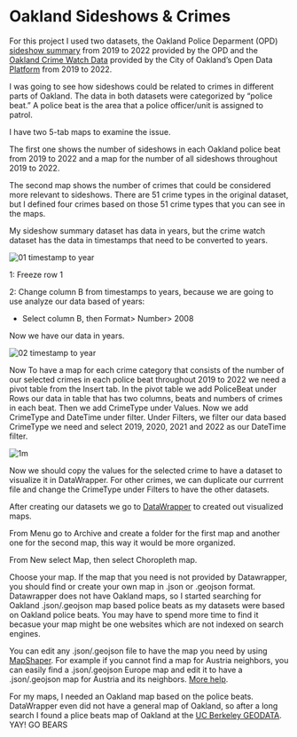 # Oakland Sideshows & Crimes

For this project I used two datasets, the Oakland Police Deparment (OPD) [sideshow summary](https://nextrequestdev.s3.amazonaws.com/oaklandca/22-7316/99EAA1E3C350C4FB.xlsx?response-content-disposition=attachment%3B%20filename%3D%22Sideshow%20Summary%202019%20-%2030Nov2022_Disp%20Calls.xlsx%22&X-Amz-Algorithm=AWS4-HMAC-SHA256&X-Amz-Credential=AKIAW2Y7QEIAQAROH3WX%2F20230503%2Fus-east-1%2Fs3%2Faws4_request&X-Amz-Date=20230503T071334Z&X-Amz-Expires=1000&X-Amz-SignedHeaders=host&X-Amz-Signature=7e78a2deefc2a78e69e9b86dab0965433405340cf5143979ef5ed8c5b3e7b8f9) from 2019 to 2022 provided by the OPD and the [Oakland Crime Watch Data](https://data.oaklandca.gov/) provided by the City of Oakland’s Open Data [Platform](https://data.oaklandca.gov/) from 2019 to 2022.

I was going to see how sideshows could be related to crimes in different parts of Oakland. The data in both datasets were categorized by “police beat.” A police beat is the area that a police officer/unit is assigned to patrol.

I have two 5-tab maps to examine the issue.

The first one shows the number of sideshows in each Oakland police beat from 2019 to 2022 and a map for the number of all sideshows throughout 2019 to 2022.

The second map shows the number of crimes that could be considered more relevant to sideshows. There are 51 crime types in the original dataset, but I defined four crimes based on those 51 crime types that you can see in the maps.


My sideshow summary dataset has data in years, but the crime watch dataset has the data in timestamps that need to be converted to years. 

![01 timestamp to year](https://user-images.githubusercontent.com/78078218/235860192-3d8dc86a-35ad-4d1b-bb84-c173d41e6101.png)

1: Freeze row 1

2: Change column B from timestamps to years, because we are going to use analyze our data based of years:

- Select column B, then Format> Number> 2008

Now we have our data in years.

![02 timestamp to year](https://user-images.githubusercontent.com/78078218/235860409-3279cb3c-9219-42c3-8ad3-93df5f32e67b.png)

Now To have a map for each crime category that consists of the number of our selected crimes in each police beat throughout 2019 to 2022 we need a pivot table from the Insert tab. In the pivot table we add PoliceBeat under Rows our data in table that has two columns, beats and numbers of crimes in each beat. Then we add CrimeType under Values. Now we add CrimeType and DateTime under filter. Under Filters, we filter our data based CrimeType we need and select 2019, 2020, 2021 and 2022 as our DateTime filter.

![1m](https://user-images.githubusercontent.com/78078218/235867731-2f694291-02f9-4cd9-8ef2-44fddef9ed1e.JPG)


Now we should copy the values for the selected crime to have a dataset to visualize it in DataWrapper. For other crimes, we can duplicate our currrent file and change the CrimeType under Filters to have the other datasets.

After creating our datasets we go to [DataWrapper](https://www.datawrapper.de/) to created out visualized maps.

From Menu go to Archive and create a folder for the first map and another one for the second map, this way it would be more organized.

From New select Map, then select Choropleth map. 

Choose your map. If the map that you need is not provided by Datawrapper, you should find or create your own map in .json or .geojson format. Datawrapper does not have Oakland maps, so I started searching for Oakland .json/.geojson map based police beats as my datasets were based on Oakland police beats. You may have to spend more time to find it becasue your map might be one websites which are not indexed on search engines.

You can edit any .json/.geojson file to have the map you need by using [MapShaper](https://mapshaper.org/). For example if you cannot find a map for Austria neighbors, you can easily find a .json/.geojson Europe map and edit it to have a .json/.geojson map for Austria and its neighbors. [More help](https://academy.datawrapper.de/article/145-how-to-upload-your-own-map).

For my maps, I needed an Oakland map based on the police beats. DataWrapper even did not have a general map of Oakland, so after a long search I found a plice beats map of Oakland at the [UC Berkeley GEODATA](https://geodata.lib.berkeley.edu/catalog/ark28722-s71s46). YAY! GO BEARS


